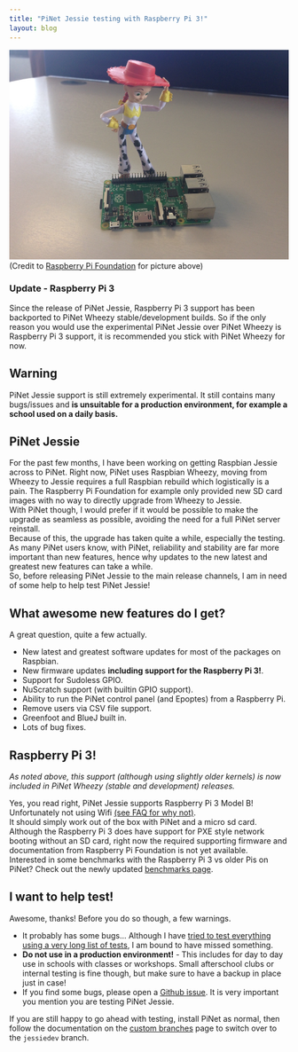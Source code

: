 ```yaml
---
title: "PiNet Jessie testing with Raspberry Pi 3!"
layout: blog
---
```


![](/assets/images/jessie.jpg)   
(Credit to [Raspberry Pi Foundation](https://www.raspberrypi.org/blog/raspbian-jessie-is-here/) for picture above)

### Update - Raspberry Pi 3    
Since the release of PiNet Jessie, Raspberry Pi 3 support has been backported to PiNet Wheezy stable/development builds. So if the only reason you would use the experimental PiNet Jessie over PiNet Wheezy is Raspberry Pi 3 support, it is recommended you stick with PiNet Wheezy for now.    
    
## Warning    
PiNet Jessie support is still extremely experimental. It still contains many bugs/issues and **is unsuitable for a production environment, for example a school used on a daily basis.**

## PiNet Jessie   
For the past few months, I have been working on getting Raspbian Jessie across to PiNet. Right now, PiNet uses Raspbian Wheezy, moving from Wheezy to Jessie requires a full Raspbian rebuild which logistically is a pain. The Raspberry Pi Foundation for example only provided new SD card images with no way to directly upgrade from Wheezy to Jessie.   
With PiNet though, I would prefer if it would be possible to make the upgrade as seamless as possible, avoiding the need for a full PiNet server reinstall.   
Because of this, the upgrade has taken quite a while, especially the testing.    
As many PiNet users know, with PiNet, reliability and stability are far more important than new features, hence why updates to the new latest and greatest new features can take a while.   
So, before releasing PiNet Jessie to the main release channels, I am in need of some help to help test PiNet Jessie!   

## What awesome new features do I get?   
A great question, quite a few actually.   
- New latest and greatest software updates for most of the packages on Raspbian.   
- New firmware updates **including support for the Raspberry Pi 3!**.   
- Support for Sudoless GPIO.    
- NuScratch support (with builtin GPIO support).   
- Ability to run the PiNet control panel (and Epoptes) from a Raspberry Pi.   
- Remove users via CSV file support.   
- Greenfoot and BlueJ built in.   
- Lots of bug fixes.   

## Raspberry Pi 3!    
*As noted above, this support (although using slightly older kernels) is now included in PiNet Wheezy (stable and development) releases.*   

Yes, you read right, PiNet Jessie supports Raspberry Pi 3 Model B! Unfortunately not using Wifi [(see FAQ for why not)](http://pinet.org.uk/articles/faq.html#does_it_support_wifi).   
It should simply work out of the box with PiNet and a micro sd card. Although the Raspberry Pi 3 does have support for PXE style network booting without an SD card, right now the required supporting firmware and documentation from Raspberry Pi Foundation is not yet available.   
Interested in some benchmarks with the Raspberry Pi 3 vs older Pis on PiNet? Check out the newly updated [benchmarks page](http://pinet.org.uk/articles/advanced/benchmarks.html).   


## I want to help test!    
Awesome, thanks! Before you do so though, a few warnings.   
- It probably has some bugs... Although I have [tried to test everything using a very long list of tests](http://goo.gl/forms/knSsUUXr57), I am bound to have missed something.    
- **Do not use in a production environment!** - This includes for day to day use in schools with classes or workshops. Small afterschool clubs or internal testing is fine though, but make sure to have a backup in place just in case!   
- If you find some bugs, please open a [Github issue](https://github.com/PiNet/PiNet/issues). It is very important you mention you are testing PiNet Jessie.   

If you are still happy to go ahead with testing, install PiNet as normal, then follow the documentation on the [custom branches](http://pinet.org.uk/articles/advanced/custom-branches-repositories.html) page to switch over to the ```jessiedev``` branch.   
